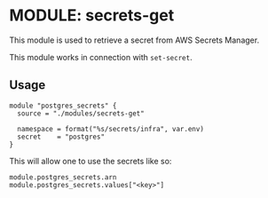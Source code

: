 # MODULE: secrets-get

This module is used to retrieve a secret from AWS Secrets Manager.

This module works in connection with `set-secret`.

## Usage

```
module "postgres_secrets" {
  source = "./modules/secrets-get"

  namespace = format("%s/secrets/infra", var.env)
  secret    = "postgres"
}
```

This will allow one to use the secrets like so:

```
module.postgres_secrets.arn
module.postgres_secrets.values["<key>"]
```
